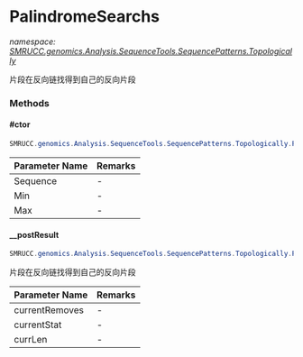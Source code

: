 ﻿# PalindromeSearchs
_namespace: [SMRUCC.genomics.Analysis.SequenceTools.SequencePatterns.Topologically](./index.md)_

片段在反向链找得到自己的反向片段



### Methods

#### #ctor
```csharp
SMRUCC.genomics.Analysis.SequenceTools.SequencePatterns.Topologically.PalindromeSearchs.#ctor(SMRUCC.genomics.SequenceModel.I_PolymerSequenceModel,System.Int32,System.Int32)
```


|Parameter Name|Remarks|
|--------------|-------|
|Sequence|-|
|Min|-|
|Max|-|


#### __postResult
```csharp
SMRUCC.genomics.Analysis.SequenceTools.SequencePatterns.Topologically.PalindromeSearchs.__postResult(System.String[],Microsoft.VisualBasic.Language.List{System.String},System.Int32)
```
片段在反向链找得到自己的反向片段

|Parameter Name|Remarks|
|--------------|-------|
|currentRemoves|-|
|currentStat|-|
|currLen|-|



